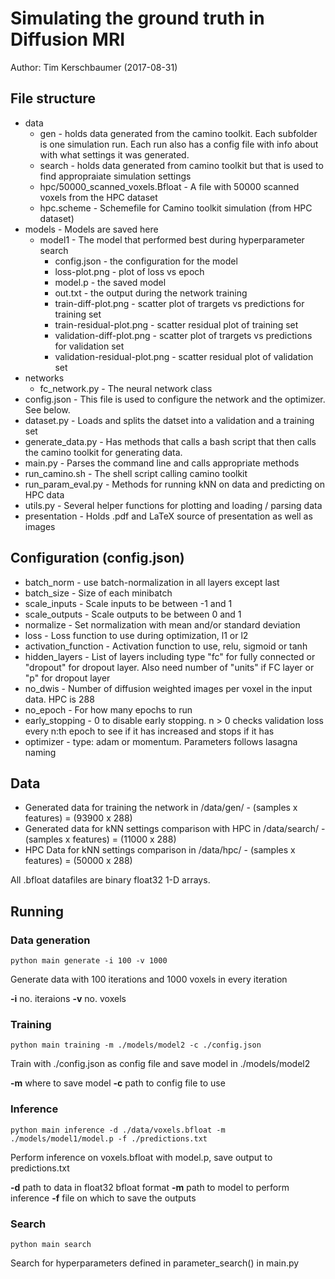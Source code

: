 # Simulating the ground truth in Diffusion MRI

Author: Tim Kerschbaumer (2017-08-31)

## File structure
- data
	* gen -  holds data generated from the camino toolkit. 
	Each subfolder is one simulation run. Each run also has a config file with info about with what settings it was generated.
	* search - holds data generated from camino toolkit but that is used to find appropraiate simulation settings
	* hpc/50000_scanned_voxels.Bfloat - A file with 50000 scanned voxels from the HPC dataset
	* hpc.scheme - Schemefile for Camino toolkit simulation (from HPC dataset)
- models - Models are saved here
	* model1 - The model that performed best during hyperparameter search
		* config.json - the configuration for the model
		* loss-plot.png - plot of loss vs epoch
		* model.p - the saved model
		* out.txt - the output during the network training
		* train-diff-plot.png - scatter plot of trargets vs predictions for training set
		* train-residual-plot.png - scatter residual plot of training set
		* validation-diff-plot.png - scatter plot of trargets vs predictions for validation set
		* validation-residual-plot.png - scatter residual plot of validation set
- networks
	* fc_network.py - The neural network class
- config.json - This file is used to configure the network and the optimizer. See below.
- dataset.py - Loads and splits the datset into a validation and a training set
- generate_data.py - Has methods that calls a bash script that then calls the camino toolkit for generating data. 
- main.py - Parses the command line and calls appropriate methods
- run_camino.sh - The shell script calling camino toolkit
- run_param_eval.py - Methods for running kNN on data and predicting on HPC data
- utils.py - Several helper functions for plotting and loading / parsing data
- presentation - Holds .pdf and LaTeX source of presentation as well as images


## Configuration (config.json)

- batch_norm - use batch-normalization in all layers except last
- batch_size - Size of each minibatch
- scale_inputs - Scale inputs to be between -1 and 1
- scale_outputs - Scale outputs to be between 0 and 1
- normalize - Set normalization with mean and/or standard deviation
- loss - Loss function to use during optimization, l1 or l2
- activation_function - Activation function to use, relu, sigmoid or tanh
- hidden_layers - List of layers including type "fc" for fully connected or "dropout" for dropout layer. Also need number of "units" if FC layer or "p" for dropout layer
- no_dwis - Number of diffusion weighted images per voxel in the input data. HPC is 288
- no_epoch - For how many epochs to run
- early_stopping - 0 to disable early stopping. n > 0 checks validation loss every n:th epoch to see if it has increased and stops if it has
- optimizer - type: adam or momentum. Parameters follows lasagna naming


## Data
- Generated data for training the network in /data/gen/ - (samples x features) = (93900 x 288)
- Generated data for kNN settings comparison with HPC in /data/search/ - (samples x features) = (11000 x 288)
- HPC Data for kNN settings comparison in /data/hpc/ - (samples x features) = (50000 x 288)

All .bfloat datafiles are binary float32 1-D arrays.



## Running

### Data generation
`python main generate -i 100 -v 1000`

Generate data with 100 iterations and 1000 voxels in every iteration

**-i** no. iteraions
**-v** no. voxels

### Training
`python main training -m ./models/model2 -c ./config.json`

Train with ./config.json as config file and save model in ./models/model2

**-m** where to save model
**-c** path to config file to use


### Inference
`python main inference -d ./data/voxels.bfloat -m ./models/model1/model.p -f ./predictions.txt`

Perform inference on voxels.bfloat with model.p, save output to predictions.txt

**-d** path to data in float32 bfloat format
**-m** path to model to perform inference
**-f** file on which to save the outputs

### Search
`python main search`

Search for hyperparameters defined in parameter_search() in main.py







